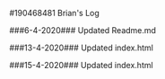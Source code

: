#190468481
Brian's Log

###6-4-2020###
Updated Readme.md

###13-4-2020###
Updated index.html

###15-4-2020###
Updated index.html